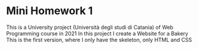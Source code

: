 # Mini Homework 1

This is a University project (Università degli studi di Catania) of Web Programming course in 2021
In this project I create a Website for a Bakery
This is the first version, where I only have the skeleton, only HTML and CSS
